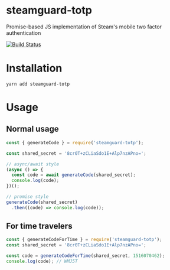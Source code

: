 # steamguard-totp
Promise-based JS implementation of Steam's mobile two factor authentication

[![Build Status](https://travis-ci.org/steamguard-totp/steamguard-totp.svg?branch=master)](https://travis-ci.org/steamguard-totp/steamguard-totp)

# Installation
```
yarn add steamguard-totp
```

# Usage

## Normal usage
```js
const { generateCode } = require('steamguard-totp');

const shared_secret = '8cr0T+zCLiaSdo1E+Alp7nzAPno=';

// async/await style
(async () => {
  const code = await generateCode(shared_secret);
  console.log(code);
})();

// promise style
generateCode(shared_secret)
  .then((code) => console.log(code));
```

## For time travelers
```js
const { generateCodeForTime } = require('steamguard-totp');
const shared_secret = '8cr0T+zCLiaSdo1E+Alp7nzAPno=';

const code = generateCodeForTime(shared_secret, 1516070462);
console.log(code); // WMJ5T
```
